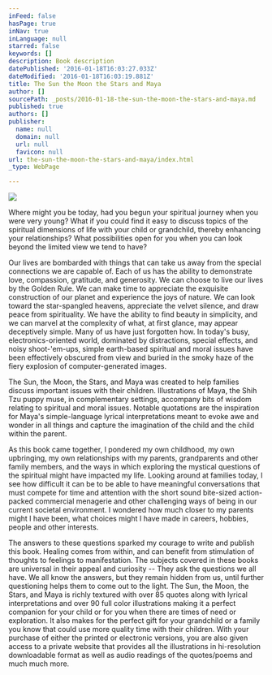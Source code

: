 ```yaml
---
inFeed: false
hasPage: true
inNav: true
inLanguage: null
starred: false
keywords: []
description: Book description
datePublished: '2016-01-18T16:03:27.033Z'
dateModified: '2016-01-18T16:03:19.881Z'
title: The Sun the Moon the Stars and Maya
author: []
sourcePath: _posts/2016-01-18-the-sun-the-moon-the-stars-and-maya.md
published: true
authors: []
publisher:
  name: null
  domain: null
  url: null
  favicon: null
url: the-sun-the-moon-the-stars-and-maya/index.html
_type: WebPage

---
```

![](https://the-grid-user-content.s3-us-west-2.amazonaws.com/580c3031-3d61-4f15-9266-7896c2f0d275.jpg)

Where might you be today, had you begun your spiritual journey when you were very young? What if you could find it easy to discuss topics of the spiritual dimensions of life with your child or grandchild, thereby enhancing your relationships? What possibilities open for you when you can look beyond the limited view we tend to have? 

Our lives are bombarded with things that can take us away from the special connections we are capable of. Each of us has the ability to demonstrate love, compassion, gratitude, and generosity. We can choose to live our lives by the Golden Rule. We can make time to appreciate the exquisite construction of our planet and experience the joys of nature. We can look toward the star-spangled heavens, appreciate the velvet silence, and draw peace from spirituality. We have the ability to find beauty in simplicity, and we can marvel at the complexity of what, at first glance, may appear deceptively simple. Many of us have just forgotten how.
In today's busy, electronics-oriented world, dominated by distractions, special effects, and noisy shoot-'em-ups, simple earth-based spiritual and moral issues have been effectively obscured from view and buried in the smoky haze of the fiery explosion of computer-generated images. 

The Sun, the Moon, the Stars, and Maya was created to help families discuss important issues with their children. Illustrations of Maya, the Shih Tzu puppy muse, in complementary settings, accompany bits of wisdom relating to spiritual and moral issues. Notable quotations are the inspiration for Maya's simple-language lyrical interpretations meant to evoke awe and wonder in all things and capture the imagination of the child and the child within the parent. 

As this book came together, I pondered my own childhood, my own upbringing, my own relationships with my parents, grandparents and other family members, and the ways in which exploring the mystical questions of the spiritual might have impacted my life.
Looking around at families today, I see how difficult it can be to be able to have meaningful conversations that must compete for time and attention with the short sound bite-sized action-packed commercial menagerie and other challenging ways of being in our current societal environment. I wondered how much closer to my parents might I have been, what choices might I have made in careers, hobbies, people and other interests. 

The answers to these questions sparked my courage to write and publish this book. Healing comes from within, and can benefit from stimulation of thoughts to feelings to manifestation. The subjects covered in these books are universal in their appeal and curiosity -- They ask the questions we all have. We all know the answers, but they remain hidden from us, until further questioning helps them to come out to the light.
The Sun, the Moon, the Stars, and Maya is richly textured with over 85 quotes along with lyrical interpretations and over 90 full color illustrations making it a perfect companion for your child or for you when there are times of need or exploration. It also makes for the perfect gift for your grandchild or a family you know that could use more quality time with their children. With your purchase of either the printed or electronic versions, you are also given access to a private website that provides all the illustrations in hi-resolution downloadable format as well as audio readings of the quotes/poems and much much more.
